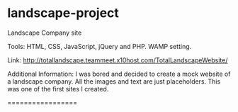 landscape-project
=================

Landscape Company site

Tools: HTML, CSS, JavaScript, jQuery and PHP.
WAMP setting.

Link: http://totallandscape.teammeet.x10host.com/TotalLandscapeWebsite/

Additional Information: I was bored and decided to create a mock website of a landscape company. All the images and text are just placeholders. This was one of the first sites I created.

=================

